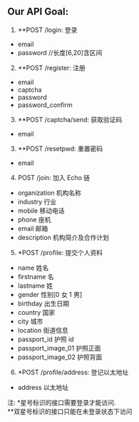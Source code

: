 ## Our API Goal:

1.  \*\*POST /login: 登录
  * email
  * password //长度[6,20]含区间

2.  \*\*POST /register: 注册
  * email
  * captcha
  * password
  * password_confirm

3.  \*\*POST /captcha/send: 获取验证码
  * email

3.  \*\*POST /resetpwd: 重置密码
  * email

4.  POST /join: 加入 Echo 链
  * organization 机构名称
  * industry 行业
  * mobile 移动电话
  * phone 座机
  * email 邮箱
  * description 机构简介及合作计划

5.  \*POST /profile: 提交个人资料
  * name 姓名
  * firstname 名
  * lastname 姓
  * gender 性别[0 女 1 男]
  * birthday 出生日期
  * country 国家
  * city 城市
  * location 街道信息
  * passport_id 护照 id
  * passport_image_01 护照正面
  * passport_image_02 护照背面

6.  \*POST /profile/address: 登记以太地址
  * address 以太地址

注: \*星号标识的接口需要登录才能访问.  
\*\*双星号标识的接口只能在未登录状态下访问
